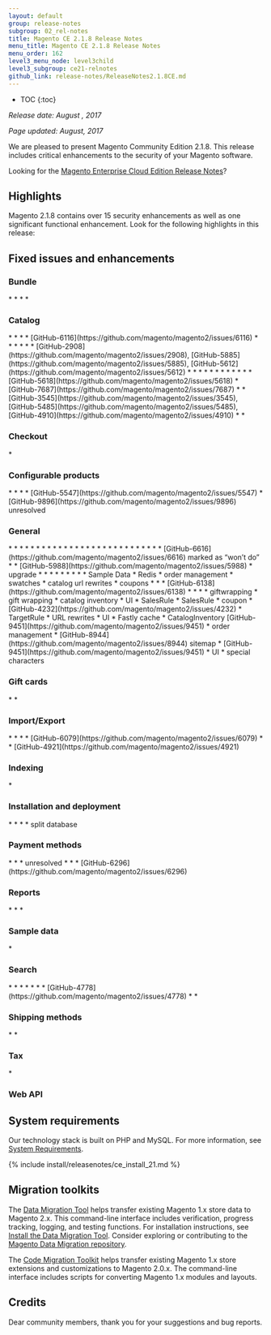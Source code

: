 ```yaml
---
layout: default
group: release-notes
subgroup: 02_rel-notes
title: Magento CE 2.1.8 Release Notes
menu_title: Magento CE 2.1.8 Release Notes
menu_order: 162
level3_menu_node: level3child
level3_subgroup: ce21-relnotes 
github_link: release-notes/ReleaseNotes2.1.8CE.md
---
```


*	TOC
{:toc}


*Release date: August , 2017*

*Page updated: August, 2017*


We are pleased to present Magento Community Edition 2.1.8. This release includes critical enhancements to the security of your Magento software.



Looking for the <a href= "http://devdocs.magento.com/guides/v2.0/cloud/release-notes/CloudReleaseNotes.html" target="_blank">Magento Enterprise Cloud Edition Release Notes</a>?


## Highlights

Magento 2.1.8 contains over 15 security enhancements as well as one significant functional enhancement. Look for the following highlights in this release:


## Fixed issues and enhancements


### Bundle

<!--- 64296 -->*
<!--- 62199 -->*
<!--- 57008 -->*
<!---  -->*


### Catalog 
<!--- 64521 -->*
<!--- 59501 -->*

<!--- 58918 -->*

<!--- 58571 -->* [GitHub-6116](https://github.com/magento/magento2/issues/6116)

<!--- 58436 -->*

<!--- 59782 -->*

<!--- 60512 -->*

<!--- 57024 -->*

<!--- 57158 -->*

<!--- 57153 -->* [GitHub-2908](https://github.com/magento/magento2/issues/2908), [GitHub-5885](https://github.com/magento/magento2/issues/5885), [GitHub-5612](https://github.com/magento/magento2/issues/5612)

<!--- 57064 -->*

<!--- 60057 -->*

<!--- 70177 -->*

<!--- 67628 -->*

<!--- 62630 -->*

<!--- 61797 -->*

<!--- 61729 -->*
<!--- 69386 -->*

<!--- 63656 -->*

<!--- 63587 -->*

<!--- 63157 -->*

<!--- 56937 -->*  [GitHub-5618](https://github.com/magento/magento2/issues/5618)

<!--- 57607 -->* [GitHub-7687](https://github.com/magento/magento2/issues/7687)

<!--- 67535 -->*

<!--- 57144 -->* [GitHub-3545](https://github.com/magento/magento2/issues/3545), [GitHub-5485](https://github.com/magento/magento2/issues/5485), [GitHub-4910](https://github.com/magento/magento2/issues/4910)

<!---  -->*

<!---  -->*




### Checkout
<!--- 62628 -->*


### Configurable products
<!--- 62091 -->* 
<!--- 61130 -->* 
<!--- 60140 -->* 
<!--- 63578 -->* [GitHub-5547](https://github.com/magento/magento2/issues/5547)
<!--- 69927 -->*  [GitHub-9896](https://github.com/magento/magento2/issues/9896) unresolved




### General

<!--- 64238 -->* 
<!--- 61780 -->* 
<!--- 53001 -->*
<!--- 53814 -->* 
<!--- 56805 -->* 
<!--- 56894 -->* 
<!--- 56920 -->* 
<!--- 56988 -->* 
<!--- 57007 -->* 
<!--- 57291 -->*
<!--- 57518 -->* 
<!--- 57604 -->* 
<!--- 57615 -->* 
<!--- 57683 -->* 
<!--- 57861 -->*
<!--- 58034 -->* 
<!--- 58038 -->* 
<!--- 58072 -->* 
<!--- 58356 -->* 
<!--- 60830 -->* 
<!--- 60805 -->* 
<!--- 60723 -->*
<!--- 60686 -->* 
<!--- 60542 -->* 
<!--- 60529 -->* 
<!--- 60326 -->* 
<!--- 59726 -->* 
<!--- 59280 -->*  [GitHub-6616](https://github.com/magento/magento2/issues/6616) marked as “won’t do”
<!--- 59025 -->* 
<!--- 59173 -->*  [GitHub-5988](https://github.com/magento/magento2/issues/5988)
<!--- 59622 -->*  upgrade
<!--- 58914 -->* 
<!--- 58855 -->* 
<!--- 58770 -->* 
<!--- 58509 -->* 
<!--- 58497 -->* 
<!--- 58383 -->* 
<!--- 61020 -->* 
<!--- 61021 -->* 

<!--- 62025 -->* Sample Data
<!--- 69840 -->* Redis 
<!--- 58533 -->* order management
<!--- 69501 -->* swatches
<!--- 61916 -->* catalog url rewrites
<!--- 63814 -->* coupons
<!--- 61907 -->* 
<!--- 60777 -->* 
<!--- 59690 -->*  [GitHub-6138](https://github.com/magento/magento2/issues/6138)
<!--- 60599 -->* 
<!--- 63454 -->* 
<!--- 62914 -->* 
<!--- 62623 -->*  giftwrapping
<!--- 55519 -->* gift wrapping
<!--- 61266 -->* catalog inventory
<!--- 61097 -->* UI
<!--- 57060 -->* SalesRule
<!--- 55361 -->* SalesRule
<!--- 65161 -->* coupon
<!--- 57051 -->* [GitHub-4232](https://github.com/magento/magento2/issues/4232)
<!--- 60641 -->* TargetRule
<!--- 61262 -->* URL rewrites
<!--- 63124 -->* UI
<!--- 60538 -->* Fastly cache
<!--- 61135 -->* CatalogInventory [GitHub-9451](https://github.com/magento/magento2/issues/9451)
<!--- 63819 -->* order management
<!--- 61059 -->* [GitHub-8944](https://github.com/magento/magento2/issues/8944) sitemap
<!--- 63514 -->* [GitHub-9451](https://github.com/magento/magento2/issues/9451)
<!--- 58876 -->* UI
<!--- 68810 -->* special characters





### Gift cards
<!--- 64675 -->* 
<!--- 60680-->*



### Import/Export
<!--- 62995 -->* 
<!--- 60548 -->* 
<!--- 59720 -->* 
<!--- 63589 -->* [GitHub-6079](https://github.com/magento/magento2/issues/6079)
<!--- 61027 -->* 
<!--- 58760 -->* [GitHub-4921](https://github.com/magento/magento2/issues/4921)


### Indexing
<!--- 60969 -->*

### Installation and deployment
<!--- 64482 -->* 
<!--- 63020 -->* 
<!--- 59775 -->* 
<!--- 63650 -->* split database






### Payment methods

<!--- 68111 -->* 
<!--- 68826 -->* 
<!--- 63664 -->*  unresolved
<!--- 64922 -->* 
<!--- 64730 -->*
<!--- 63702 -->* [GitHub-6296](https://github.com/magento/magento2/issues/6296)

### Reports
<!--- 64298 -->* 
<!--- 64297 -->* 
<!--- 60893 -->* 


### Sample data
<!--- 64499 -->* 


### Search

<!--- 64879 -->* 
<!--- 64858 -->*
<!--- 64760 -->* 
<!--- 64757 -->* 
<!--- 58042 -->*
<!--- 65249 -->* 
<!--- 53675 -->*  [GitHub-4778](https://github.com/magento/magento2/issues/4778)
<!--- 57475 -->* 
<!--- 64959 -->* 

### Shipping methods

<!--- 61090 -->* 
<!--- 59660 -->* 



### Tax
<!--- 61131 -->* 


### Web API



<!--- INTERNAL ONLY  64299, 64244, 64243, 64242, 64241, 64240, 70084, 67109, 67115, 67101, 66711, 70037, 70036, 67748, 69707, 68990, 68951, 70620, 70617, 60742, 69474, 67110, 64512, 67715, 69637, 66276, 67104, 67105, 67751-->


## System requirements
Our technology stack is built on PHP and MySQL. For more information, see
<a href="{{ page.baseurl }}install-gde/system-requirements.html" target="_blank">System Requirements</a>.


{% include install/releasenotes/ce_install_21.md %}



## Migration toolkits
The <a href="{{ page.baseurl }}migration/migration-migrate.html" target="_blank">Data Migration Tool</a> helps transfer existing Magento 1.x store data to Magento 2.x. This command-line interface includes verification, progress tracking, logging, and testing functions. For installation instructions, see  <a href="{{ page.baseurl }}migration/migration-tool-install.html" target="_blank">Install the Data Migration Tool</a>. Consider exploring or contributing to the <a href="https://github.com/magento/data-migration-tool" target="_blank"> Magento Data Migration repository</a>.

The <a href="https://github.com/magento/code-migration" target="_blank">Code Migration Toolkit</a> helps transfer existing Magento 1.x store extensions and customizations to Magento 2.0.x. The command-line interface includes scripts for converting Magento 1.x modules and layouts.

## Credits
Dear community members, thank you for your suggestions and bug reports. 

